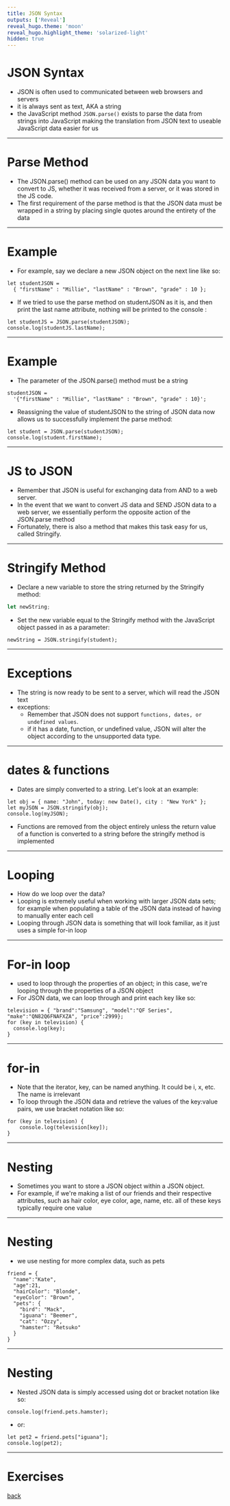```yaml
---
title: JSON Syntax
outputs: ['Reveal']
reveal_hugo.theme: 'moon'
reveal_hugo.highlight_theme: 'solarized-light'
hidden: true
---
```


# JSON Syntax 

* JSON is often used to communicated between web browsers and servers
* it is always sent as text, AKA a string
* the JavaScript method `JSON.parse()` exists to parse the data from strings into JavaScript
  making the translation from JSON text to useable JavaScript data easier for us
  
--- 

# Parse Method 

* The JSON.parse() method can be used on any JSON data you want to convert to JS, whether it was received from a server, or it was stored in the JS code.
* The first requirement of the parse method is that the JSON data must be wrapped in a string by placing single quotes around the entirety of the data

---
# Example 

* For example, say we declare a new JSON object on the next line like so:

``` 
let studentJSON = 
  { "firstName" : "Millie", "lastName" : "Brown", "grade" : 10 };
```
* If we tried to use the parse method on studentJSON as it is, and then print the last name attribute, nothing will be printed to the console :

```
let studentJS = JSON.parse(studentJSON);
console.log(studentJS.lastName);
```
---

# Example 

* The parameter of the JSON.parse() method must be a string 

```
studentJSON = 
  '{"firstName" : "Millie", "lastName" : "Brown", "grade" : 10}';
```

* Reassigning the value of studentJSON to the string of JSON data now allows us to successfully implement the parse method:

```
let student = JSON.parse(studentJSON);
console.log(student.firstName);
```

---

# JS to JSON

* Remember that JSON is useful for exchanging data from AND to a web server.
* In the event that we want to convert JS data and SEND JSON data to a web server, we essentially perform the opposite action of the JSON.parse method
* Fortunately, there is also a method that makes this task easy for us, called Stringify.

---

# Stringify Method

* Declare a new variable to store the string returned by the Stringify method:

```js
let newString;
```

* Set the new variable equal to the Stringify method with the JavaScript object passed in as a parameter:

```
newString = JSON.stringify(student);
```

---

# Exceptions

* The string is now ready to be sent to a server, which will read the JSON text
* exceptions: 
  * Remember that JSON does not support `functions, dates, or undefined values`. 
  * if it has a date, function, or undefined value, JSON will alter the object according to the unsupported data type.

---

# dates & functions 

* Dates are simply converted to a string. Let's look at an example:
  
```
let obj = { name: "John", today: new Date(), city : "New York" };
let myJSON = JSON.stringify(obj);
console.log(myJSON);
```
* Functions are removed from the object entirely unless the return value of a function is converted to a string before the stringify method is implemented

--- 

# Looping

* How do we loop over the data? 
* Looping is extremely useful when working with larger JSON data sets; for example when populating a table of the JSON data instead of having to manually enter each cell
* Looping through JSON data is something that will look familiar, as it just uses a simple for-in loop
  
--- 

# For-in loop 

* used to loop through the properties of an object; in this case, we're looping through the properties of a JSON object
* For JSON data, we can loop through and print each key like so:
  
```
television = { "brand":"Samsung", "model":"QF Series", "make":"QN82Q6FNAFXZA", "price":2999};
for (key in television) {
  console.log(key);
}
``` 

---

# for-in

* Note that the iterator, key, can be named anything. It could be i, x, etc. The name is irrelevant
* To loop through the JSON data and retrieve the values of the key:value pairs, we use bracket notation like so:
  
```
for (key in television) {
    console.log(television[key]);
}
```

---

# Nesting
  
* Sometimes you want to store a JSON object within a JSON object.
* For example, if we're making a list of our friends and their respective attributes, such as hair color, eye color, age, name, etc. all of these keys typically require one value
  
---

# Nesting 

* we use nesting for more complex data, such as pets 
  
```
friend = {
  "name":"Kate",
  "age":21,
  "hairColor": "Blonde",
  "eyeColor": "Brown",
  "pets": {
    "bird": "Mack",
    "iguana": "Beemer",
    "cat": "Ozzy",
    "hamster": "Retsuko"
  }
}
```

---

# Nesting

* Nested JSON data is simply accessed using dot or bracket notation like so:

```
console.log(friend.pets.hamster);
```

* or:

```
let pet2 = friend.pets["iguana"];
console.log(pet2);
```

---

# Exercises 

[back](..)





